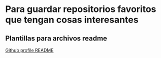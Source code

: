 # Para guardar repositorios favoritos que tengan cosas interesantes

## Plantillas para archivos readme
[Github profile README](https://github.com/kautukkundan/Awesome-Profile-README-templates)

